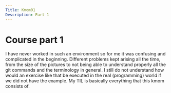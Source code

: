 ```yaml
---
Title: Kmom01
Description: Part 1
---
```


Course part 1
==================

I have never worked in such an environment so for me it was confusing and complicated in the beginning. Different problems kept arising all the time, from the size of the pictures to not being able to understand properly all the git commands and the terminology in general. I still do not understand how would an exercise like that be executed in the real (programming) world if we did not have the example.
My TIL is basically everything that this kmom consists of. 
